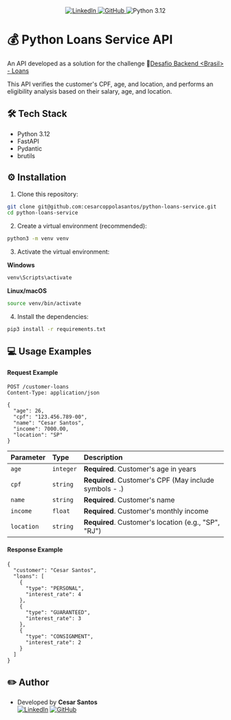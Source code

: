 <p align="center">
  <a href="https://www.linkedin.com/in/cesar-coppola-santos-a899a0153/">
    <img src="https://img.shields.io/badge/LinkedIn-0077B5?logo=linkedin&logoColor=white" alt="LinkedIn"/>
  </a>
  
  <a href="https://github.com/cesarcoppolasantos">
    <img src="https://img.shields.io/badge/GitHub-0077B5?logo=github&logoColor=white" alt="GitHub"/>
  </a>
  
  <img src="https://img.shields.io/badge/Python-3.12-3776AB?logo=python&logoColor=white" alt="Python 3.12"/>
</p>

# 💰 Python Loans Service API

An API developed as a solution for the challenge 🔗[Desafio Backend &lt;Brasil&gt; - Loans](https://github.com/backend-br/desafios/blob/master/loans/PROBLEM.md)

This API verifies the customer's CPF, age, and location, and performs an eligibility analysis based on their salary, age, and location.

## 🛠️ Tech Stack

- Python 3.12
- FastAPI
- Pydantic
- brutils

## ⚙️ Installation

1. Clone this repository:
```bash
git clone git@github.com:cesarcoppolasantos/python-loans-service.git
cd python-loans-service
```

2. Create a virtual environment (recommended):
```bash
python3 -m venv venv
```

3. Activate the virtual environment:

**Windows**
```bash
venv\Scripts\activate
```
**Linux/macOS**
```bash
source venv/bin/activate
```

4. Install the dependencies:
```bash
pip3 install -r requirements.txt
```


## 💻 Usage Examples

#### Request Example

```http
POST /customer-loans
Content-Type: application/json

{
  "age": 26,
  "cpf": "123.456.789-00",
  "name": "Cesar Santos",
  "income": 7000.00,
  "location": "SP"
}

```

| Parameter   | Type       | Description                           |
| :---------- | :--------- | :---------------------------------- |
| `age` | `integer` | **Required**. Customer's age in years |
| `cpf` | `string` | **Required**. Customer's CPF (May include symbols - .) |
| `name` | `string` | **Required**. Customer's name |
| `income` | `float` | **Required**. Customer's monthly income |
| `location` | `string` | **Required**. Customer's location (e.g., "SP", "RJ") |

#### Response Example

```http
{
  "customer": "Cesar Santos",
  "loans": [
    {
      "type": "PERSONAL",
      "interest_rate": 4
    },
    {
      "type": "GUARANTEED",
      "interest_rate": 3
    },
    {
      "type": "CONSIGNMENT",
      "interest_rate": 2
    }
  ]
}
```


## ✏️ Author

- Developed by **Cesar Santos**  
  [![LinkedIn](https://img.shields.io/badge/LinkedIn-0077B5?logo=linkedin&logoColor=white)](https://www.linkedin.com/in/cesar-coppola-santos-a899a0153/)   [![GitHub](https://img.shields.io/badge/GitHub-0077B5?logo=github&logoColor=white)](https://github.com/cesarcoppolasantos)
  
